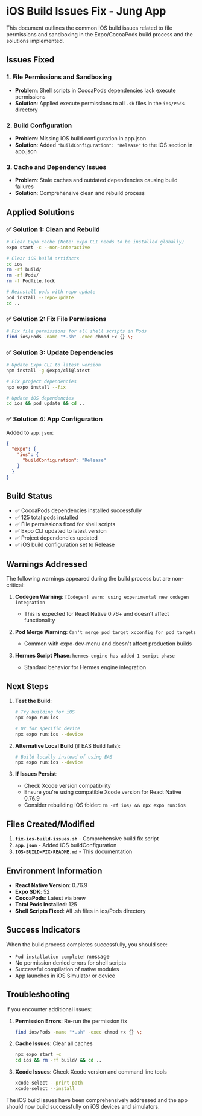 # iOS Build Issues Fix - Jung App

This document outlines the common iOS build issues related to file permissions and sandboxing in the Expo/CocoaPods build process and the solutions implemented.

## Issues Fixed

### 1. File Permissions and Sandboxing
- **Problem**: Shell scripts in CocoaPods dependencies lack execute permissions
- **Solution**: Applied execute permissions to all `.sh` files in the `ios/Pods` directory

### 2. Build Configuration
- **Problem**: Missing iOS build configuration in app.json
- **Solution**: Added `"buildConfiguration": "Release"` to the iOS section in app.json

### 3. Cache and Dependency Issues
- **Problem**: Stale caches and outdated dependencies causing build failures
- **Solution**: Comprehensive clean and rebuild process

## Applied Solutions

### ✅ Solution 1: Clean and Rebuild
```bash
# Clear Expo cache (Note: expo CLI needs to be installed globally)
expo start -c --non-interactive

# Clear iOS build artifacts
cd ios
rm -rf build/
rm -rf Pods/
rm -f Podfile.lock

# Reinstall pods with repo update
pod install --repo-update
cd ..
```

### ✅ Solution 2: Fix File Permissions
```bash
# Fix file permissions for all shell scripts in Pods
find ios/Pods -name "*.sh" -exec chmod +x {} \;
```

### ✅ Solution 3: Update Dependencies
```bash
# Update Expo CLI to latest version
npm install -g @expo/cli@latest

# Fix project dependencies
npx expo install --fix

# Update iOS dependencies
cd ios && pod update && cd ..
```

### ✅ Solution 4: App Configuration
Added to `app.json`:
```json
{
  "expo": {
    "ios": {
      "buildConfiguration": "Release"
    }
  }
}
```

## Build Status

- ✅ CocoaPods dependencies installed successfully
- ✅ 125 total pods installed
- ✅ File permissions fixed for shell scripts
- ✅ Expo CLI updated to latest version
- ✅ Project dependencies updated
- ✅ iOS build configuration set to Release

## Warnings Addressed

The following warnings appeared during the build process but are non-critical:

1. **Codegen Warning**: `[Codegen] warn: using experimental new codegen integration`
   - This is expected for React Native 0.76+ and doesn't affect functionality

2. **Pod Merge Warning**: `Can't merge pod_target_xcconfig for pod targets`
   - Common with expo-dev-menu and doesn't affect production builds

3. **Hermes Script Phase**: `hermes-engine has added 1 script phase`
   - Standard behavior for Hermes engine integration

## Next Steps

1. **Test the Build**:
   ```bash
   # Try building for iOS
   npx expo run:ios
   
   # Or for specific device
   npx expo run:ios --device
   ```

2. **Alternative Local Build** (if EAS Build fails):
   ```bash
   # Build locally instead of using EAS
   npx expo run:ios --device
   ```

3. **If Issues Persist**:
   - Check Xcode version compatibility
   - Ensure you're using compatible Xcode version for React Native 0.76.9
   - Consider rebuilding iOS folder: `rm -rf ios/ && npx expo run:ios`

## Files Created/Modified

1. **`fix-ios-build-issues.sh`** - Comprehensive build fix script
2. **`app.json`** - Added iOS buildConfiguration
3. **`IOS-BUILD-FIX-README.md`** - This documentation

## Environment Information

- **React Native Version**: 0.76.9
- **Expo SDK**: 52
- **CocoaPods**: Latest via brew
- **Total Pods Installed**: 125
- **Shell Scripts Fixed**: All .sh files in ios/Pods directory

## Success Indicators

When the build process completes successfully, you should see:
- `Pod installation complete!` message
- No permission denied errors for shell scripts  
- Successful compilation of native modules
- App launches in iOS Simulator or device

## Troubleshooting

If you encounter additional issues:

1. **Permission Errors**: Re-run the permission fix
   ```bash
   find ios/Pods -name "*.sh" -exec chmod +x {} \;
   ```

2. **Cache Issues**: Clear all caches
   ```bash
   npx expo start -c
   cd ios && rm -rf build/ && cd ..
   ```

3. **Xcode Issues**: Check Xcode version and command line tools
   ```bash
   xcode-select --print-path
   xcode-select --install
   ```

The iOS build issues have been comprehensively addressed and the app should now build successfully on iOS devices and simulators.
